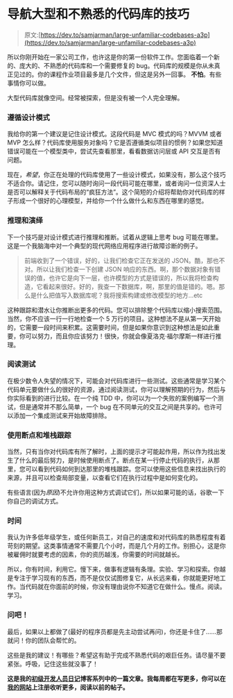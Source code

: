 # 导航大型和不熟悉的代码库的技巧

> 原文:[https://dev.to/samjarman/large-unfamiliar-codebases-a3p](https://dev.to/samjarman/large-unfamiliar-codebases-a3p)

所以你刚开始在一家公司工作，也许这是你的第一份软件工作。您面临着一个新的、庞大的、不熟悉的代码库和一个需要修复的 bug。代码库的规模是你从未真正见过的。你的课程作业项目最多是几个文件，但这是另外一回事。 **不怕**。有些事情你可以做。

大型代码库就像空间。经常被探索，但是没有被一个人完全理解。

### 遵循设计模式

我给你的第一个建议是记住设计模式。这段代码是 MVC 模式的吗？MVVM 或者 MVP 怎么样？代码库使用服务对象吗？它是否遵循类似项目的惯例？如果您知道错误可能在一个模型类中，尝试先查看那里，看看数据访问层或 API 交互是否有问题。

现在，*希望*，你正在处理的代码库使用了一些设计模式，如果没有，那么这个技巧不适合你。请记住，您可以随时询问一段代码可能在哪里，或者询问一位资深人士是否可以解释关于代码布局的“疯狂方法”。这个简短的介绍将帮助你对代码库的样子形成一个很好的心理模型，并给你一个什么做什么和东西在哪里的感觉。

### 推理和演绎

下一个技巧是对设计模式进行推理和推断。试着从逻辑上思考 bug 可能在哪里。这是一个我脑海中对一个典型的现代网络应用程序进行故障诊断的例子。

> 前端收到了一个错误，好的，让我们检查它正在发送的 JSON。酷，那也不对。所以让我们检查一下创建 JSON 响应的东西。啊，那个数据对象有错误的值，也许它是向下一层，也许模型的方式是错误的，所以我将检查构造，它看起来很好。好的，我查一下数据库，啊，那里的值是错的。嗯。那么是什么把值写入数据库呢？我将搜索构建或修改模型的地方…etc

这种跟踪和潜水让你推断出更多的代码。您可以排除整个代码库以缩小搜索范围。当然，你不应该一行一行地检查一个 5 万行的项目。这种想法不是从第一天开始的，它需要一段时间来积累。这需要时间，但是如果你意识到这种想法是如此重要，你可以努力，而且你应该努力！很快，你就会像夏洛克·福尔摩斯一样进行推理。

### 阅读测试

在极少数令人失望的情况下，可能会对代码库进行一些测试。这些通常是学习某个代码单元要做什么的很好的资源，通过阅读测试，你可以理解预期的行为，然后与你实际看到的进行比较。在一个纯 TDD 中，你可以为一个失败的案例编写一个测试，但是通常并不那么简单，一个 bug 在不同单元的交互之间是共享的。也许可以添加一个集成测试来开始故障排除。

### 使用断点和堆栈跟踪

当然，只有当你对代码库有所了解时，上面的提示才可能起作用，所以作为找出发生了什么的最后努力，是时候使用断点了。断点在某一行停止代码的执行，从那里，您可以看到代码如何到达那里的堆栈跟踪。您可以使用这些信息来找出执行的来源，并且可以检查局部变量，以查看它们在执行过程中是如何变化的。

有些语言(因为*原因*)不允许你用这种方式调试它们，所以如果可能的话，谷歌一下你自己的调试方式。

### 时间

我认为许多低年级学生，或任何新员工，对自己的速度和对代码库的熟悉程度有着苛刻的期望。这类事情通常不需要几个小时，而是几个月的工作。别担心，这是你被雇佣时就要考虑的因素，你的资历越浅，你需要的时间就越长。

所以，你有时间，利用它。慢下来，做事有逻辑有条理。实验、学习和探索。你越是专注于学习现有的东西，而不是仅仅试图修复它，从长远来看，你就能更好地工作。当代码就在你面前的时候，你没有理由说你不知道它在做什么。慢点。阅读。学习。

### 问吧！

最后，如果以上都做了(最好的程序员都是先主动尝试再问)，你还是卡住了……那就问！你的团队会帮忙的。

这些是我的建议！有哪些？希望这有助于完成不熟悉代码的艰巨任务。请尽量不要紧张。呼吸，记住这些就没事了！

**这是我的[初级开发人员日记](https://www.samjarman.co.nz/diaries)博客系列中的一篇文章。我每周都在写更多，你可以在[我的网站](https://www.samjarman.co.nz/diaries)上注册收听更多，阅读以前的帖子。**